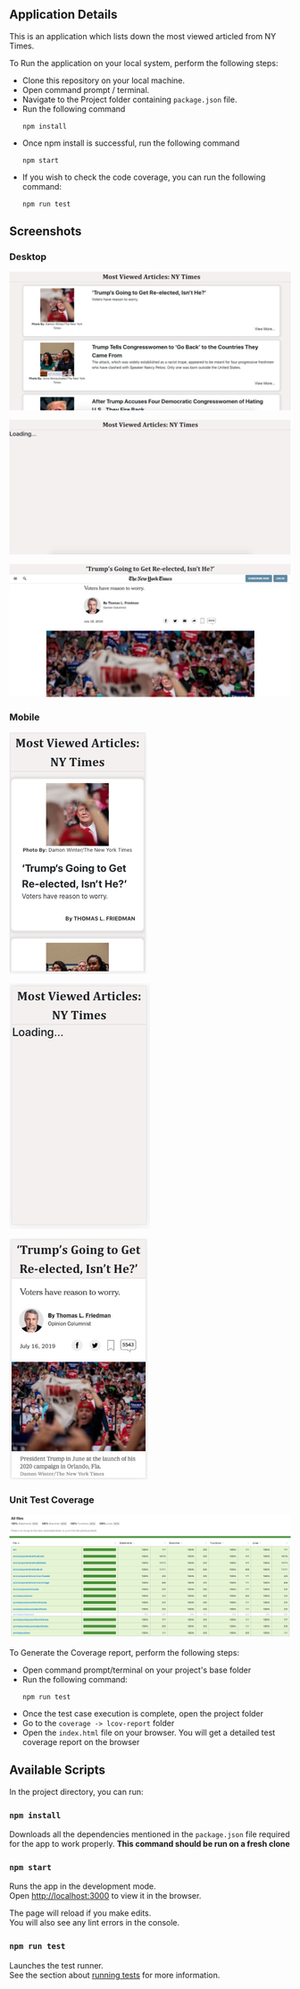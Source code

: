 ## Application Details

This is an application which lists down the most viewed articled from NY Times.

To Run the application on your local system, perform the following steps:

- Clone this repository on your local machine.
- Open command prompt / terminal.
- Navigate to the Project folder containing `package.json` file.
- Run the following command
    ```
    npm install
    ```
- Once npm install is successful, run the following command
    ```
    npm start
    ```
- If you wish to check the code coverage, you can run the following command:
    ```
    npm run test
    ```
## Screenshots

### Desktop

![Image](src/resources/images/articleList_Desktop.png "articleList_desktop")

![Image](src/resources/images/articleLoading_Desktop.png "articleLoading_desktop")

![Image](src/resources/images/articleDetails_Desktop.png "articleDetails_desktop")

### Mobile

![Image](src/resources/images/articleList_Mobile.png "articleList_mobile")

![Image](src/resources/images/articleLoading_Mobile.png "articleLoading_mobile")

![Image](src/resources/images/articleDetails_Mobile.png "articleDetails_mobile")

### Unit Test Coverage

![Image](src/resources/images/coverage.png "Unit Test Coverage")

To Generate the Coverage report, perform the following steps:

- Open command prompt/terminal on your project's base folder
- Run the following command:
    ```
    npm run test
    ```
- Once the test case execution is complete, open the project folder
- Go to the `coverage -> lcov-report` folder
- Open the `index.html` file on your browser. You will get a detailed test coverage report on the browser

## Available Scripts

In the project directory, you can run:

### `npm install`

Downloads all the dependencies mentioned in the `package.json` file required for the app to work properly.
**This command should be run on a fresh clone**

### `npm start`

Runs the app in the development mode.<br>
Open [http://localhost:3000](http://localhost:3000) to view it in the browser.

The page will reload if you make edits.<br>
You will also see any lint errors in the console.

### `npm run test`

Launches the test runner.<br>
See the section about [running tests](https://facebook.github.io/create-react-app/docs/running-tests) for more information.


